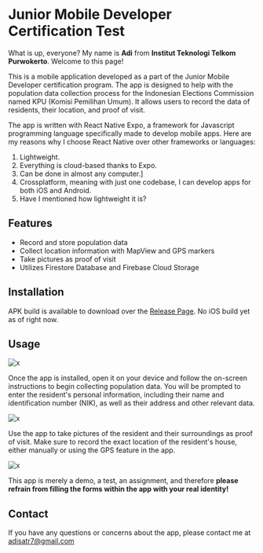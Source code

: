# Junior Mobile Developer Certification Test

What is up, everyone? My name is **Adi** from **Institut Teknologi Telkom Purwokerto**. Welcome to this page!

This is a mobile application developed as a part of the Junior Mobile Developer certification program. The app is designed to help with the population data collection process for the Indonesian Elections Commission named KPU (Komisi Pemilihan Umum). It allows users to record the data of residents, their location, and proof of visit.

The app is written with React Native Expo, a framework for Javascript programming language specifically made to develop mobile apps. Here are my reasons why I choose React Native over other frameworks or languages:

1. Lightweight.
2. Everything is cloud-based thanks to Expo.
3. Can be done in almost any computer.]
4. Crossplatform, meaning with just one codebase, I can develop apps for both iOS and Android.
5. Have I mentioned how lightweight it is?

## Features

* Record and store population data
* Collect location information with MapView and GPS markers
* Take pictures as proof of visit
* Utilizes Firestore Database and Firebase Cloud Storage

## Installation

APK build is available to download over the [Release Page](https://github.com/adisatr7/kpu-serkom/releases). No iOS build yet as of right now.

## Usage

![x](https://cdn.discordapp.com/attachments/629457937965907979/1088256556908421211/Screenshot_2023-03-23-06-11-08-78_f73b71075b1de7323614b647fe394240.jpg)

Once the app is installed, open it on your device and follow the on-screen instructions to begin collecting population data. You will be prompted to enter the resident's personal information, including their name and identification number (NIK), as well as their address and other relevant data.

![x](https://cdn.discordapp.com/attachments/629457937965907979/1088256556619005952/Screenshot_2023-03-23-06-11-51-42_f73b71075b1de7323614b647fe394240.jpg)

Use the app to take pictures of the resident and their surroundings as proof of visit. Make sure to record the exact location of the resident's house, either manually or using the GPS feature in the app.

![x](https://cdn.discordapp.com/attachments/629457937965907979/1088256557134917662/Screenshot_2023-03-23-06-12-41-33_f73b71075b1de7323614b647fe394240.jpg)

This app is merely a demo, a test, an assignment, and therefore **please refrain from filling the forms within the app with your real identity!**

## Contact

If you have any questions or concerns about the app, please contact me at adisatr7@gmail.com